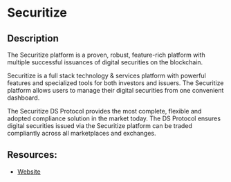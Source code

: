 # Securitize

## Description

The Securitize platform is a proven, robust, feature-rich platform with multiple successful issuances of digital securities on the blockchain.

Securitize is a full stack technology & services platform with powerful features and specialized tools for both investors and issuers. The Securitize platform allows users to manage their digital securities from one convenient dashboard.

The Securitize DS Protocol provides the most complete, flexible and adopted compliance solution in the market today. The DS Protocol ensures digital securities issued via the Securitize platform can be traded compliantly across all marketplaces and exchanges.

## Resources:

* [Website](https://www.securitize.io/)

